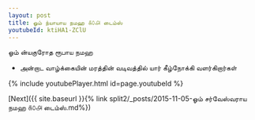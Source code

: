 ```yaml
---
layout: post
title: ஓம் ந்யாயாய நமஹ ௧௦௮ டைம்ஸ்
youtubeId: ktiHA1-ZClU
---
```

 
 
 ஓம் ன்யகுரோத ரூபாய நமஹ  
 
 -  அன்றாட வாழ்க்கையின் மரத்தின் வடிவத்தில் யார் கீழ்நோக்கி வளர்கிறார்கள் 
 
  
 
  
 
 
 
 
 
 


{% include youtubePlayer.html id=page.youtubeId %}
 
[Next]({{ site.baseurl }}{% link  split2/_posts/2015-11-05-ஓம் சர்வேஸ்வராய நமஹ ௧௦௮ டைம்ஸ்.md%})
 
